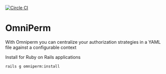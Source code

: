 [![Circle CI](https://circleci.com/gh/3pns/omniperm.svg?style=svg)](https://circleci.com/gh/3pns/omniperm) 

# OmniPerm

With Omniperm you can centralize your authorization strategies in a YAML file against a configurable context

Install for Ruby on Rails applications

```
rails g omniperm:install
```
